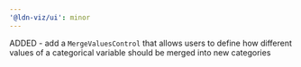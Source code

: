```yaml
---
'@ldn-viz/ui': minor
---
```


ADDED - add a `MergeValuesControl` that allows users to define how different values of a categorical variable should be merged into new categories